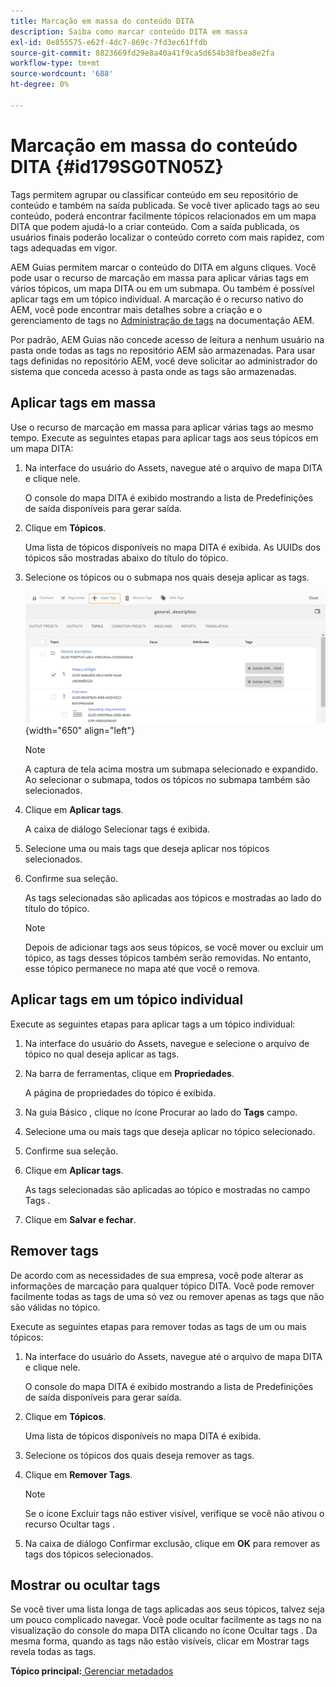 ```yaml
---
title: Marcação em massa do conteúdo DITA
description: Saiba como marcar conteúdo DITA em massa
exl-id: 0e855575-e62f-4dc7-869c-7fd3ec61ffdb
source-git-commit: 8823669fd29e8a40a41f9ca5d654b38fbea8e2fa
workflow-type: tm+mt
source-wordcount: '688'
ht-degree: 0%

---
```


# Marcação em massa do conteúdo DITA {#id179SG0TN05Z}

Tags permitem agrupar ou classificar conteúdo em seu repositório de conteúdo e também na saída publicada. Se você tiver aplicado tags ao seu conteúdo, poderá encontrar facilmente tópicos relacionados em um mapa DITA que podem ajudá-lo a criar conteúdo. Com a saída publicada, os usuários finais poderão localizar o conteúdo correto com mais rapidez, com tags adequadas em vigor.

AEM Guias permitem marcar o conteúdo do DITA em alguns cliques. Você pode usar o recurso de marcação em massa para aplicar várias tags em vários tópicos, um mapa DITA ou em um submapa. Ou também é possível aplicar tags em um tópico individual. A marcação é o recurso nativo do AEM, você pode encontrar mais detalhes sobre a criação e o gerenciamento de tags no [Administração de tags](https://experienceleague.adobe.com/docs/experience-manager-cloud-service/sites/authoring/features/tags.html?lang=en) na documentação AEM.

Por padrão, AEM Guias não concede acesso de leitura a nenhum usuário na pasta onde todas as tags no repositório AEM são armazenadas. Para usar tags definidas no repositório AEM, você deve solicitar ao administrador do sistema que conceda acesso à pasta onde as tags são armazenadas.

## Aplicar tags em massa

Use o recurso de marcação em massa para aplicar várias tags ao mesmo tempo. Execute as seguintes etapas para aplicar tags aos seus tópicos em um mapa DITA:

1. Na interface do usuário do Assets, navegue até o arquivo de mapa DITA e clique nele.

   O console do mapa DITA é exibido mostrando a lista de Predefinições de saída disponíveis para gerar saída.

1. Clique em **Tópicos**.

   Uma lista de tópicos disponíveis no mapa DITA é exibida. As UUIDs dos tópicos são mostradas abaixo do título do tópico.

1. Selecione os tópicos ou o submapa nos quais deseja aplicar as tags.

   ![](images/apply-tags-uuid.png){width="650" align="left"}


   >[!NOTE]
   >
   > A captura de tela acima mostra um submapa selecionado e expandido. Ao selecionar o submapa, todos os tópicos no submapa também são selecionados.

1. Clique em **Aplicar tags**.

   A caixa de diálogo Selecionar tags é exibida.

1. Selecione uma ou mais tags que deseja aplicar nos tópicos selecionados.

1. Confirme sua seleção.

   As tags selecionadas são aplicadas aos tópicos e mostradas ao lado do título do tópico.

   >[!NOTE]
   >
   > Depois de adicionar tags aos seus tópicos, se você mover ou excluir um tópico, as tags desses tópicos também serão removidas. No entanto, esse tópico permanece no mapa até que você o remova.


## Aplicar tags em um tópico individual

Execute as seguintes etapas para aplicar tags a um tópico individual:

1. Na interface do usuário do Assets, navegue e selecione o arquivo de tópico no qual deseja aplicar as tags.

1. Na barra de ferramentas, clique em **Propriedades**.

   A página de propriedades do tópico é exibida.

1. Na guia Básico , clique no ícone Procurar ao lado do **Tags** campo.

1. Selecione uma ou mais tags que deseja aplicar no tópico selecionado.

1. Confirme sua seleção.

1. Clique em **Aplicar tags**.

   As tags selecionadas são aplicadas ao tópico e mostradas no campo Tags .

1. Clique em **Salvar e fechar**.


## Remover tags

De acordo com as necessidades de sua empresa, você pode alterar as informações de marcação para qualquer tópico DITA. Você pode remover facilmente todas as tags de uma só vez ou remover apenas as tags que não são válidas no tópico.

Execute as seguintes etapas para remover todas as tags de um ou mais tópicos:

1. Na interface do usuário do Assets, navegue até o arquivo de mapa DITA e clique nele.

   O console do mapa DITA é exibido mostrando a lista de Predefinições de saída disponíveis para gerar saída.

1. Clique em **Tópicos**.

   Uma lista de tópicos disponíveis no mapa DITA é exibida.

1. Selecione os tópicos dos quais deseja remover as tags.

1. Clique em **Remover Tags**.

   >[!NOTE]
   >
   > Se o ícone Excluir tags não estiver visível, verifique se você não ativou o recurso Ocultar tags .

1. Na caixa de diálogo Confirmar exclusão, clique em **OK** para remover as tags dos tópicos selecionados.


## Mostrar ou ocultar tags

Se você tiver uma lista longa de tags aplicadas aos seus tópicos, talvez seja um pouco complicado navegar. Você pode ocultar facilmente as tags no na visualização do console do mapa DITA clicando no ícone Ocultar tags . Da mesma forma, quando as tags não estão visíveis, clicar em Mostrar tags revela todas as tags.

**Tópico principal:**[ Gerenciar metadados](manage-metadata.md)
